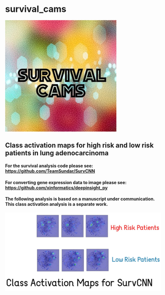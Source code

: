 # survival_cams
![logo](camslogo.jpg)


## Class activation maps for high risk and low risk patients in lung adenocarcinoma
#### For the survival analysis code please see: https://github.com/TeamSundar/SurvCNN
#### For converting gene expression data to image please see: https://github.com/xinformatics/deepinsight_py

#### The following analysis is based on a manuscript under communication. This class activation analysis is a separate work.
![final](forgitexamples.jpg)
